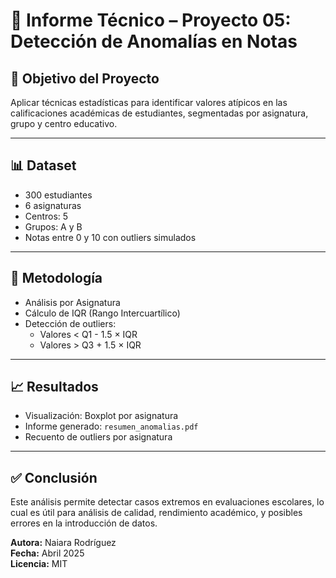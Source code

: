 # 📄 Informe Técnico – Proyecto 05: Detección de Anomalías en Notas

## 🎯 Objetivo del Proyecto

Aplicar técnicas estadísticas para identificar valores atípicos en las calificaciones académicas de estudiantes, segmentadas por asignatura, grupo y centro educativo.

---

## 📊 Dataset

- 300 estudiantes
- 6 asignaturas
- Centros: 5
- Grupos: A y B
- Notas entre 0 y 10 con outliers simulados

---

## 🧠 Metodología

- Análisis por Asignatura
- Cálculo de IQR (Rango Intercuartílico)
- Detección de outliers:
  - Valores < Q1 - 1.5 × IQR
  - Valores > Q3 + 1.5 × IQR

---

## 📈 Resultados

- Visualización: Boxplot por asignatura
- Informe generado: `resumen_anomalias.pdf`
- Recuento de outliers por asignatura

---

## ✅ Conclusión

Este análisis permite detectar casos extremos en evaluaciones escolares, lo cual es útil para análisis de calidad, rendimiento académico, y posibles errores en la introducción de datos.

**Autora:** Naiara Rodríguez  
**Fecha:** Abril 2025  
**Licencia:** MIT
